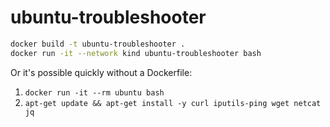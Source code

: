 # ubuntu-troubleshooter

~~~bash
docker build -t ubuntu-troubleshooter .
docker run -it --network kind ubuntu-troubleshooter bash
~~~


Or it's possible quickly without a Dockerfile:

1. `docker run -it --rm ubuntu bash`
2. `apt-get update && apt-get install -y curl iputils-ping wget netcat jq`

